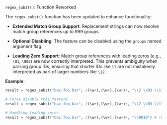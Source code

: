 `regex_subst()`: Function Reworked

The `regex_subst()` function has been updated to enhance functionality:

- **Extended Match Group Support**:
  Replacement strings can now resolve match group references up to 999 groups.

- **Optional Disabling**:
  The feature can be disabled using the `groups` named argument flag.

- **Leading Zero Support**:
  Match group references with leading zeros (e.g., `\01`, `\002`) are now correctly interpreted. This prevents ambiguity when parsing group IDs, ensuring that shorter IDs like `\1` are not mistakenly interpreted as part of larger numbers like `\12`.

**Example**:

```python
result = regex_subst("baz,foo,bar", /(\w+),(\w+),(\w+)/, "\\2 \\03 \\1")

# Force disable this feature
result = regex_subst("baz,foo,bar", /(\w+),(\w+),(\w+)/, "\\2 \\03 \\1", groups=false)

# Handling leading zeros
result = regex_subst("baz,foo,bar", /(\w+),(\w+),(\w+)/, "\\0010") # returns `baz0`
```
